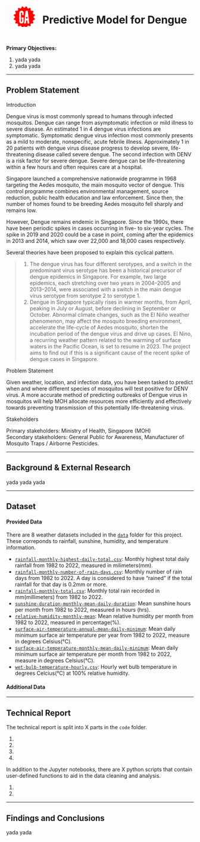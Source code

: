 <img src="./images/GA-logo.png" style="float: left; margin: 20px; height: 55px">

# Predictive Model for Dengue

<br>

    
**Primary Objectives:**

1. yada yada
2. yada yada

----

## Problem Statement

Introduction <br>

Dengue virus is most commonly spread to humans through infected mosquitos. Dengue can range from asymptomatic infection or mild illness to severe disease. An estimated 1 in 4 dengue virus infections are symptomatic. Symptomatic dengue virus infection most commonly presents as a mild to moderate, nonspecific, acute febrile illness. Approximately 1 in 20 patients with dengue virus disease progress to develop severe, life-threatening disease called severe dengue. The second infection with DENV is a risk factor for severe dengue. Severe dengue can be life-threatening within a few hours and often requires care at a hospital.

Singapore launched a comprehensive nationwide programme in 1968 targeting the Aedes mosquito, the main mosquito vector of dengue. This control programme combines environmental management, source reduction, public health education and law enforcement. Since then, the number of homes found to be breeding Aedes mosquito fell sharply and remains low.

However, Dengue remains endemic in Singapore. Since the 1990s, there have been periodic spikes in cases occurring in five- to six-year cycles. The spike in 2019 and 2020 could be a case in point, coming after the epidemics in 2013 and 2014, which saw over 22,000 and 18,000 cases respectively. 

Several theories have been proposed to explain this cyclical pattern. <br> 
> 1. The dengue virus has four different serotypes, and a switch in the predominant virus serotype has been a historical precursor of dengue epidemics in Singapore. For example, two large epidemics, each stretching over two years in 2004–2005 and 2013–2014, were associated with a switch in the main dengue virus serotype from serotype 2 to serotype 1.
> 2. Dengue in Singapore typically rises in warmer months, from April, peaking in July or August, before declining in September or October. Abnormal climate changes, such as the El Niño weather phenomenon, may affect the mosquito breeding environment, accelerate the life-cycle of Aedes mosquito, shorten the incubation period of the dengue virus and drive up cases. El Nino, a recurring weather pattern related to the warming of surface waters in the Pacific Ocean, is set to resume in 2023. The project aims to find out if this is a significant cause of the recent spike of dengue cases in Singapore. 

Problem Statement <br>

Given weather, location, and infection data, you have been tasked to predict when and where different species of mosquitos will test positive for DENV virus. A more accurate method of predicting outbreaks of Dengue virus in mosquitos will help MOH allocate resources more efficiently and effectively towards preventing transmission of this potentially life-threatening virus.

Stakeholders <br>

Primary stakeholders: Ministry of Health, Singapore (MOH) <br>
Secondary stakeholders: General Public for Awareness, Manufacturer of Mosquito Traps / Airborne Pesticides.

----

## Background & External Research

yada yada yada

----
## Dataset

#### Provided Data

There are 8 weather datasets included in the [`data`](./data/) folder for this project. These correponds to rainfall, sunshine, humidity, and temperature information. 

* [`rainfall-monthly-highest-daily-total.csv`](./data/rainfall-monthly-highest-daily-total.csv): Monthly highest total daily rainfall from 1982 to 2022, measured in milimeters(mm).
* [`rainfall-monthly-number-of-rain-days.csv`](./data/rainfall-monthly-number-of-rain-days.csv): Monthly number of rain days from 1982 to 2022. A day is considered to have “rained” if the total rainfall for that day is 0.2mm or more.
* [`rainfall-monthly-total.csv`](./data/rainfall-monthly-total.csv): Monthly total rain recorded in mm(millimeters) from 1982 to 2022.
* [`sunshine-duration-monthly-mean-daily-duration`](./data/sunshine-duration-monthly-mean-daily-duration.csv): Mean sunshine hours per month from 1982 to 2022, measured in hours (hrs).
* [`relative-humidity-monthly-mean`](./data/relative-humidity-monthly-mean.csv): Mean relative humidity per month from 1982 to 2022, measured in percentage(%).
* [`surface-air-temperature-annual-mean-daily-minimum`](./data/surface-air-temperature-annual-mean-daily-minimum.csv): Mean daily minimum surface air temperature per year from 1982 to 2022, measure in degrees Celsius(°C).
* [`surface-air-temperature-monthly-mean-daily-minimum`](./data/surface-air-temperature-monthly-mean-daily-minimum.csv): Mean daily minimum surface air temperature per month from 1982 to 2022, measure in degrees Celsius(°C).
* [`wet-bulb-temperature-hourly.csv`](./data/wet-bulb-temperature-hourly.csv): Hourly wet bulb temperature in degrees Celcius(°C) at 100% relative humidity.

#### Additional Data

----
## Technical Report

The technical report is split into X parts in the `code` folder.

1.
2.
3.
4.

In addition to the Jupyter notebooks, there are X python scripts that contain user-defined functions to aid in the data cleaning and analysis.

1.
2.

----
## Findings and Conclusions

yada yada

